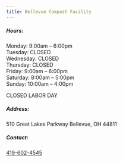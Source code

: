 ```yaml
---
title: Bellevue Compost Facility
---
```

##### Hours:

Monday: 9:00am – 6:00pm\
Tuesday: CLOSED\
Wednesday: CLOSED\
Thursday: CLOSED\
Friday: 9:00am – 6:00pm\
Saturday: 8:00am – 5:00pm\
Sunday: 10:00am – 4:00pm

CLOSED LABOR DAY

##### Address:

510 Great Lakes Parkway Bellevue, OH 44811

##### Contact:

[419-602-4545](tel:419-602-4545)